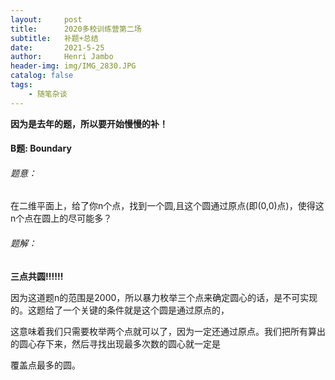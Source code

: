 ```yaml
---
layout:     post
title:      2020多校训练营第二场
subtitle:   补题+总结
date:       2021-5-25
author:     Henri Jambo
header-img: img/IMG_2830.JPG
catalog: false
tags:
    - 随笔杂谈
---
```




<b> 因为是去年的题，所以要开始慢慢的补！</b>

<h4>B题:	Boundary</h4>

<h6>题意：</h6>

在二维平面上，给了你n个点，找到一个圆,且这个圆通过原点(即(0,0)点)，使得这n个点在圆上的尽可能多？

<h6>题解：</h6>

<b>三点共圆!!!!!!</b>

因为这道题n的范围是2000，所以暴力枚举三个点来确定圆心的话，是不可实现的。这题给了一个关键的条件就是这个圆是通过原点的，

这意味着我们只需要枚举两个点就可以了，因为一定还通过原点。我们把所有算出的圆心存下来，然后寻找出现最多次数的圆心就一定是

覆盖点最多的圆。
